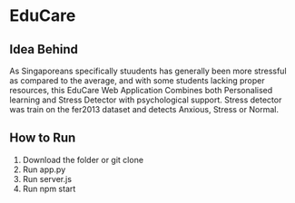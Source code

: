 # EduCare

## Idea Behind

As Singaporeans specifically stuudents has generally been more stressful as compared to the average, and with some students lacking proper resources, this EduCare Web Application Combines both Personalised learning and Stress Detector with psychological support.
Stress detector was train on the fer2013 dataset and detects Anxious, Stress or Normal. 

## How to Run
1. Download the folder or git clone
2. Run app.py
3. Run server.js
4. Run npm start
